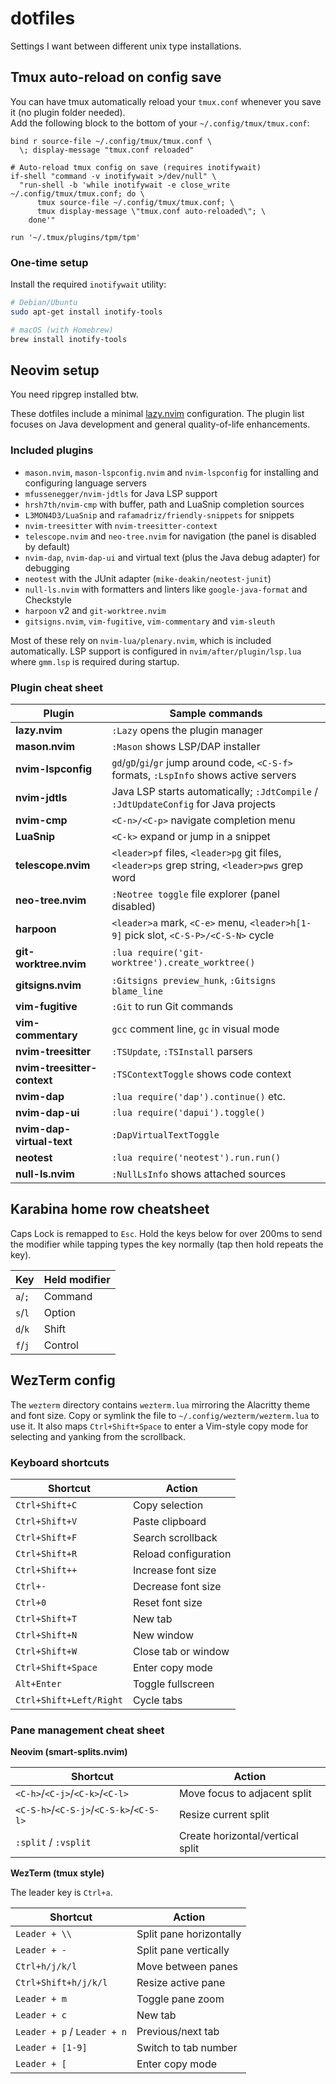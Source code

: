 # dotfiles
Settings I want between different unix type installations.

## Tmux auto-reload on config save

You can have tmux automatically reload your `tmux.conf` whenever you save it (no plugin folder needed).  
Add the following block to the bottom of your `~/.config/tmux/tmux.conf`:

```tmux
bind r source-file ~/.config/tmux/tmux.conf \
  \; display-message "tmux.conf reloaded"

# Auto-reload tmux config on save (requires inotifywait)
if-shell "command -v inotifywait >/dev/null" \
  "run-shell -b 'while inotifywait -e close_write ~/.config/tmux/tmux.conf; do \
      tmux source-file ~/.config/tmux/tmux.conf; \
      tmux display-message \"tmux.conf auto-reloaded\"; \
    done'"

run '~/.tmux/plugins/tpm/tpm'
```

### One-time setup

Install the required `inotifywait` utility:

```bash
# Debian/Ubuntu
sudo apt-get install inotify-tools

# macOS (with Homebrew)
brew install inotify-tools
```

## Neovim setup

You need ripgrep installed btw. 

These dotfiles include a minimal [lazy.nvim](https://github.com/folke/lazy.nvim) configuration.  The plugin list focuses on Java development and general quality-of-life enhancements.

### Included plugins

- `mason.nvim`, `mason-lspconfig.nvim` and `nvim-lspconfig` for installing and configuring language servers
- `mfussenegger/nvim-jdtls` for Java LSP support
- `hrsh7th/nvim-cmp` with buffer, path and LuaSnip completion sources
- `L3MON4D3/LuaSnip` and `rafamadriz/friendly-snippets` for snippets
- `nvim-treesitter` with `nvim-treesitter-context`
- `telescope.nvim` and `neo-tree.nvim` for navigation (the panel is disabled by default)
- `nvim-dap`, `nvim-dap-ui` and virtual text (plus the Java debug adapter) for debugging
- `neotest` with the JUnit adapter (`mike-deakin/neotest-junit`)
- `null-ls.nvim` with formatters and linters like `google-java-format` and Checkstyle
- `harpoon` v2 and `git-worktree.nvim`
- `gitsigns.nvim`, `vim-fugitive`, `vim-commentary` and `vim-sleuth`

Most of these rely on `nvim-lua/plenary.nvim`, which is included automatically.
LSP support is configured in `nvim/after/plugin/lsp.lua` where `gmm.lsp` is
required during startup.

### Plugin cheat sheet

| Plugin | Sample commands |
| ------ | --------------- |
| **lazy.nvim** | `:Lazy` opens the plugin manager |
| **mason.nvim** | `:Mason` shows LSP/DAP installer |
| **nvim-lspconfig** | `gd`/`gD`/`gi`/`gr` jump around code, `<C-S-f>` formats, `:LspInfo` shows active servers |
| **nvim-jdtls** | Java LSP starts automatically; `:JdtCompile` / `:JdtUpdateConfig` for Java projects |
| **nvim-cmp** | `<C-n>/<C-p>` navigate completion menu |
| **LuaSnip** | `<C-k>` expand or jump in a snippet |
| **telescope.nvim** | `<leader>pf` files, `<leader>pg` git files, `<leader>ps` grep string, `<leader>pws` grep word |
| **neo-tree.nvim** | `:Neotree toggle` file explorer (panel disabled) |
| **harpoon** | `<leader>a` mark, `<C-e>` menu, `<leader>h[1-9]` pick slot, `<C-S-P>/<C-S-N>` cycle |
| **git-worktree.nvim** | `:lua require('git-worktree').create_worktree()` |
| **gitsigns.nvim** | `:Gitsigns preview_hunk`, `:Gitsigns blame_line` |
| **vim-fugitive** | `:Git` to run Git commands |
| **vim-commentary** | `gcc` comment line, `gc` in visual mode |
| **nvim-treesitter** | `:TSUpdate`, `:TSInstall` parsers |
| **nvim-treesitter-context** | `:TSContextToggle` shows code context |
| **nvim-dap** | `:lua require('dap').continue()` etc. |
| **nvim-dap-ui** | `:lua require('dapui').toggle()` |
| **nvim-dap-virtual-text** | `:DapVirtualTextToggle` |
| **neotest** | `:lua require('neotest').run.run()` |
| **null-ls.nvim** | `:NullLsInfo` shows attached sources |


## Karabina home row cheatsheet

Caps Lock is remapped to `Esc`. Hold the keys below for over 200ms to send the modifier while tapping types the key normally (tap then hold repeats the key).

| Key | Held modifier |
| --- | ------------- |
| `a`/`;` | Command |
| `s`/`l` | Option |
| `d`/`k` | Shift |
| `f`/`j` | Control |

## WezTerm config

The `wezterm` directory contains `wezterm.lua` mirroring the Alacritty theme and font size.
Copy or symlink the file to `~/.config/wezterm/wezterm.lua` to use it.
It also maps `Ctrl+Shift+Space` to enter a Vim-style copy mode for selecting and yanking from the scrollback.

### Keyboard shortcuts

| Shortcut | Action |
| -------- | ------ |
| `Ctrl+Shift+C` | Copy selection |
| `Ctrl+Shift+V` | Paste clipboard |
| `Ctrl+Shift+F` | Search scrollback |
| `Ctrl+Shift+R` | Reload configuration |
| `Ctrl+Shift++` | Increase font size |
| `Ctrl+-` | Decrease font size |
| `Ctrl+0` | Reset font size |
| `Ctrl+Shift+T` | New tab |
| `Ctrl+Shift+N` | New window |
| `Ctrl+Shift+W` | Close tab or window |
| `Ctrl+Shift+Space` | Enter copy mode |
| `Alt+Enter` | Toggle fullscreen |
| `Ctrl+Shift+Left/Right` | Cycle tabs |

### Pane management cheat sheet

**Neovim (smart-splits.nvim)**

| Shortcut | Action |
| -------- | ------ |
| `<C-h>`/`<C-j>`/`<C-k>`/`<C-l>` | Move focus to adjacent split |
| `<C-S-h>`/`<C-S-j>`/`<C-S-k>`/`<C-S-l>` | Resize current split |
| `:split` / `:vsplit` | Create horizontal/vertical split |

**WezTerm (tmux style)**

The leader key is `Ctrl+a`.

| Shortcut | Action |
| -------- | ------ |
| `Leader + \\` | Split pane horizontally |
| `Leader + -` | Split pane vertically |
| `Ctrl+h/j/k/l` | Move between panes |
| `Ctrl+Shift+h/j/k/l` | Resize active pane |
| `Leader + m` | Toggle pane zoom |
| `Leader + c` | New tab |
| `Leader + p` / `Leader + n` | Previous/next tab |
| `Leader + [1-9]` | Switch to tab number |
| `Leader + [` | Enter copy mode |
